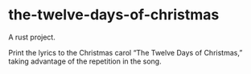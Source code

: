 # the-twelve-days-of-christmas

A rust project.

Print the lyrics to the Christmas carol “The Twelve Days of Christmas,” taking
advantage of the repetition in the song.
